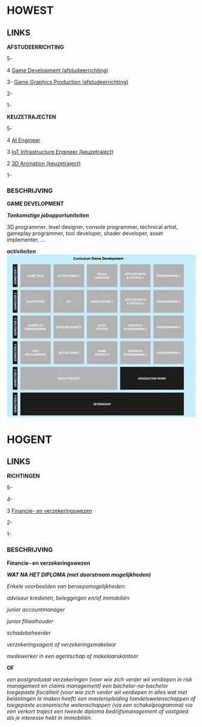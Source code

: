 # HOWEST

## LINKS
**AFSTUDEERRICHTING**

5-

4 [Game Development (afstudeerrichting)](https://www.howest.be/nl/opleidingen/bachelor/digital-arts-and-entertainment/game-development)

3-
[Game Graphics Production (afstudeerrichting)](https://www.howest.be/nl/opleidingen/bachelor/digital-arts-and-entertainment/game-graphics-production)

2-

1-

**KEUZETRAJECTEN**

5-

4 [AI Engineer](https://www.howest.be/nl/opleidingen/bachelor/multimedia-en-communicatietechnologie/ai-engineer)

3 [IoT Infrastructure Engineer (keuzetraject)](https://www.howest.be/nl/opleidingen/bachelor/multimedia-en-communicatietechnologie/iot-infrastructure-engineer)

2 [3D Animation (keuzetraject)](https://www.howest.be/nl/opleidingen/bachelor/digital-arts-and-entertainment/3D-animation)

1-

### BESCHRIJVING
**GAME DEVELOPMENT**

***Toekomstige jobopportuniteiten***

3D programmer, level designer, console programmer, technical artist, gameplay programmer, tool developer, shader developer, asset implementer, ...

***activiteiten***
![GEMDEV](/images/GEMDEV.png)

# HOGENT

## LINKS
**RICHTINGEN**

5-

4-

3 [Financie- en verzekeringswezen](https://www.hogent.be/opleidingen/bachelors/bedrijfsmanagement/financie-en-verzekeringswezen/)

2-

1-

### BESCHRIJVING
**Financie- en verzekeringswezen**

***WAT NA HET DIPLOMA (met doorstroom mogelijkheden)***

*Enkele voorbeelden van beroepsmogelijkheden:*

*adviseur kredieten, beleggingen en/of immobiliën*

*junior accountmanager*

*junior filiaalhouder*

*schadebeheerder*

*verzekeringsagent of verzekeringsmakelaar*

*medewerker in een agentschap of makelaarskantoor*

**OF**

*een postgraduaat verzekeringen (voor wie zich verder wil verdiepen in risk management en claims management)*
*een bachelor-na-bachelor toegepaste fiscaliteit (voor wie zich verder wil verdiepen in alles wat met belastingen te maken heeft)*
*een masteropleiding handelswetenschappen of toegepaste economische wetenschappen (via een schakelprogramma)*
*via een verkort traject een tweede diploma bedrijfsmanagement of vastgoed als je interesse hebt in immobiliën.*